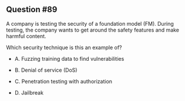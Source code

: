 ## Question #89

 A company is testing the security of a foundation model (FM). During testing, the company wants to get around the safety features and make harmful content.

Which security technique is this an example of?

- A. Fuzzing training data to find vulnerabilities

- B. Denial of service (DoS)

- C. Penetration testing with authorization

- D. Jailbreak